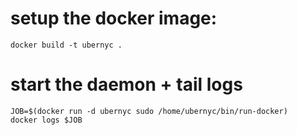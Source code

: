 # setup the docker image:
```
docker build -t ubernyc .
```

# start the daemon + tail logs
```
JOB=$(docker run -d ubernyc sudo /home/ubernyc/bin/run-docker)
docker logs $JOB
```